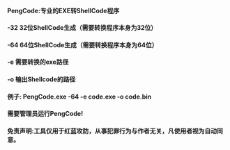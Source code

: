 #### PengCode:专业的EXE转ShellCode程序
#### -32 32位ShellCode生成（需要转换程序本身为32位）
#### -64 64位ShellCode生成（需要转换程序本身为64位）
#### -e 需要转换的exe路径                           
#### -o 输出Shellcode的路径    
#### 例子: PengCode.exe -64 -e code.exe -o code.bin 
#### 需要管理员运行PengCode!                        
#### 免责声明:工具仅用于红蓝攻防，从事犯罪行为与作者无关，凡使用者视为自动同意。
